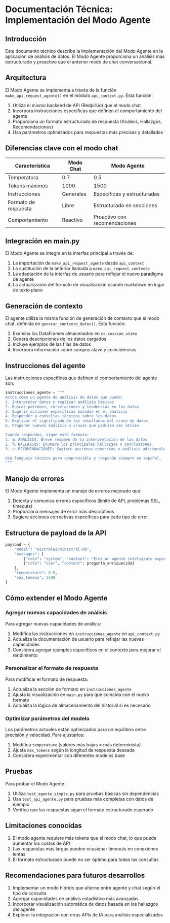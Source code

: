 # Documentación Técnica: Implementación del Modo Agente

## Introducción

Este documento técnico describe la implementación del Modo Agente en la aplicación de análisis de datos. El Modo Agente proporciona un análisis más estructurado y proactivo que el anterior modo de chat conversacional.

## Arquitectura

El Modo Agente se implementa a través de la función `make_api_request_agente()` en el módulo `api_context.py`. Esta función:

1. Utiliza el mismo backend de API (Redpill.io) que el modo chat
2. Incorpora instrucciones específicas que definen el comportamiento del agente
3. Proporciona un formato estructurado de respuesta (Análisis, Hallazgos, Recomendaciones)
4. Usa parámetros optimizados para respuestas más precisas y detalladas

## Diferencias clave con el modo chat

| Característica       | Modo Chat | Modo Agente                   |
| -------------------- | --------- | ----------------------------- |
| Temperatura          | 0.7       | 0.5                           |
| Tokens máximos       | 1000      | 1500                          |
| Instrucciones        | Generales | Específicas y estructuradas   |
| Formato de respuesta | Libre     | Estructurado en secciones     |
| Comportamiento       | Reactivo  | Proactivo con recomendaciones |

## Integración en main.py

El Modo Agente se integra en la interfaz principal a través de:

1. La importación de `make_api_request_agente` desde `api_context`
2. La sustitución de la anterior llamada a `make_api_request_contexto`
3. La adaptación de la interfaz de usuario para reflejar el nuevo paradigma de agente
4. La actualización del formato de visualización usando markdown en lugar de texto plano

## Generación de contexto

El agente utiliza la misma función de generación de contexto que el modo chat, definida en `generar_contexto_datos()`. Esta función:

1. Examina los DataFrames almacenados en `st.session_state`
2. Genera descripciones de los datos cargados
3. Incluye ejemplos de las filas de datos
4. Incorpora información sobre campos clave y coincidencias

## Instrucciones del agente

Las instrucciones específicas que definen el comportamiento del agente son:

```python
instrucciones_agente = """
Actúa como un agente de análisis de datos que puede:
1. Interpretar datos y realizar análisis básicos
2. Buscar patrones, correlaciones y tendencias en los datos
3. Sugerir acciones específicas basadas en el análisis
4. Responder a consultas técnicas sobre los datos
5. Explicar el significado de los resultados del cruce de datos
6. Proponer nuevos análisis o cruces que podrían ser útiles

Cuando respondas, sigue este formato:
1. 📊 ANÁLISIS: Breve resumen de tu interpretación de los datos
2. 🔍 HALLAZGOS: Enumera los principales hallazgos o conclusiones
3. 📈 RECOMENDACIONES: Sugiere acciones concretas o análisis adicionales

Usa lenguaje técnico pero comprensible y responde siempre en español.
"""
```

## Manejo de errores

El Modo Agente implementa un manejo de errores mejorado que:

1. Detecta y comunica errores específicos (límite de API, problemas SSL, timeouts)
2. Proporciona mensajes de error más descriptivos
3. Sugiere acciones correctivas específicas para cada tipo de error

## Estructura de payload de la API

```python
payload = {
    "model": "mistralai/ministral-8b",
    "messages": [
        {"role": "system", "content": "Eres un agente inteligente especializado en análisis de datos..."},
        {"role": "user", "content": pregunta_enriquecida}
    ],
    "temperature": 0.5,
    "max_tokens": 1500
}
```

## Cómo extender el Modo Agente

### Agregar nuevas capacidades de análisis

Para agregar nuevas capacidades de análisis:

1. Modifica las instrucciones en `instrucciones_agente` en `api_context.py`
2. Actualiza la documentación de usuario para reflejar las nuevas capacidades
3. Considera agregar ejemplos específicos en el contexto para mejorar el rendimiento

### Personalizar el formato de respuesta

Para modificar el formato de respuesta:

1. Actualiza la sección de formato en `instrucciones_agente`
2. Ajusta la visualización en `main.py` para que coincida con el nuevo formato
3. Actualiza la lógica de almacenamiento del historial si es necesario

### Optimizar parámetros del modelo

Los parámetros actuales están optimizados para un equilibrio entre precisión y velocidad. Para ajustarlos:

1. Modifica `temperature` (valores más bajos = más determinista)
2. Ajusta `max_tokens` según la longitud de respuesta deseada
3. Considera experimentar con diferentes modelos base

## Pruebas

Para probar el Modo Agente:

1. Utiliza `test_agente_simple.py` para pruebas básicas sin dependencias
2. Usa `test_api_agente.py` para pruebas más completas con datos de ejemplo
3. Verifica que las respuestas sigan el formato estructurado esperado

## Limitaciones conocidas

1. El modo agente requiere más tokens que el modo chat, lo que puede aumentar los costos de API
2. Las respuestas más largas pueden ocasionar timeouts en conexiones lentas
3. El formato estructurado puede no ser óptimo para todas las consultas

## Recomendaciones para futuros desarrollos

1. Implementar un modo híbrido que alterne entre agente y chat según el tipo de consulta
2. Agregar capacidades de análisis estadístico más avanzadas
3. Incorporar visualización automática de datos basada en los hallazgos del agente
4. Explorar la integración con otras APIs de IA para análisis especializados
